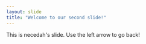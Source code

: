 ```yaml
---
layout: slide
title: "Welcome to our second slide!"
---
```

This is necedah's slide.
Use the left arrow to go back!
